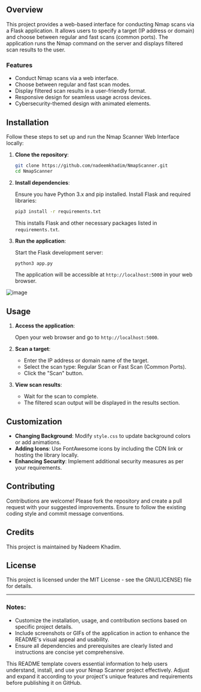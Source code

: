 ## Overview

This project provides a web-based interface for conducting Nmap scans via a Flask application. It allows users to specify a target (IP address or domain) and choose between regular and fast scans (common ports). The application runs the Nmap command on the server and displays filtered scan results to the user.

### Features

- Conduct Nmap scans via a web interface.
- Choose between regular and fast scan modes.
- Display filtered scan results in a user-friendly format.
- Responsive design for seamless usage across devices.
- Cybersecurity-themed design with animated elements.

## Installation

Follow these steps to set up and run the Nmap Scanner Web Interface locally:

1. **Clone the repository**:

   ```bash
   git clone https://github.com/nadeemkhadim/NmapScanner.git
   cd NmapScanner
   ```

2. **Install dependencies**:

   Ensure you have Python 3.x and pip installed. Install Flask and required libraries:

   ```bash
   pip3 install -r requirements.txt
   ```

   This installs Flask and other necessary packages listed in `requirements.txt`.

3. **Run the application**:

   Start the Flask development server:

   ```bash
   python3 app.py
   ```

   The application will be accessible at `http://localhost:5000` in your web browser.

  ![image](https://github.com/NadeemKhadim/NmapScanner/assets/123836307/1989c807-ebcb-484c-b850-4a8220c6e22f)

## Usage

1. **Access the application**:

   Open your web browser and go to `http://localhost:5000`.

2. **Scan a target**:

   - Enter the IP address or domain name of the target.
   - Select the scan type: Regular Scan or Fast Scan (Common Ports).
   - Click the "Scan" button.

3. **View scan results**:

   - Wait for the scan to complete.
   - The filtered scan output will be displayed in the results section.

## Customization

- **Changing Background**: Modify `style.css` to update background colors or add animations.
- **Adding Icons**: Use FontAwesome icons by including the CDN link or hosting the library locally.
- **Enhancing Security**: Implement additional security measures as per your requirements.

## Contributing

Contributions are welcome! Please fork the repository and create a pull request with your suggested improvements. Ensure to follow the existing coding style and commit message conventions.

## Credits

This project is maintained by Nadeem Khadim.

## License

This project is licensed under the MIT License - see the GNU(LICENSE) file for details.

---

### Notes:

- Customize the installation, usage, and contribution sections based on specific project details.
- Include screenshots or GIFs of the application in action to enhance the README's visual appeal and usability.
- Ensure all dependencies and prerequisites are clearly listed and instructions are concise yet comprehensive.

This README template covers essential information to help users understand, install, and use your Nmap Scanner project effectively. Adjust and expand it according to your project's unique features and requirements before publishing it on GitHub.
